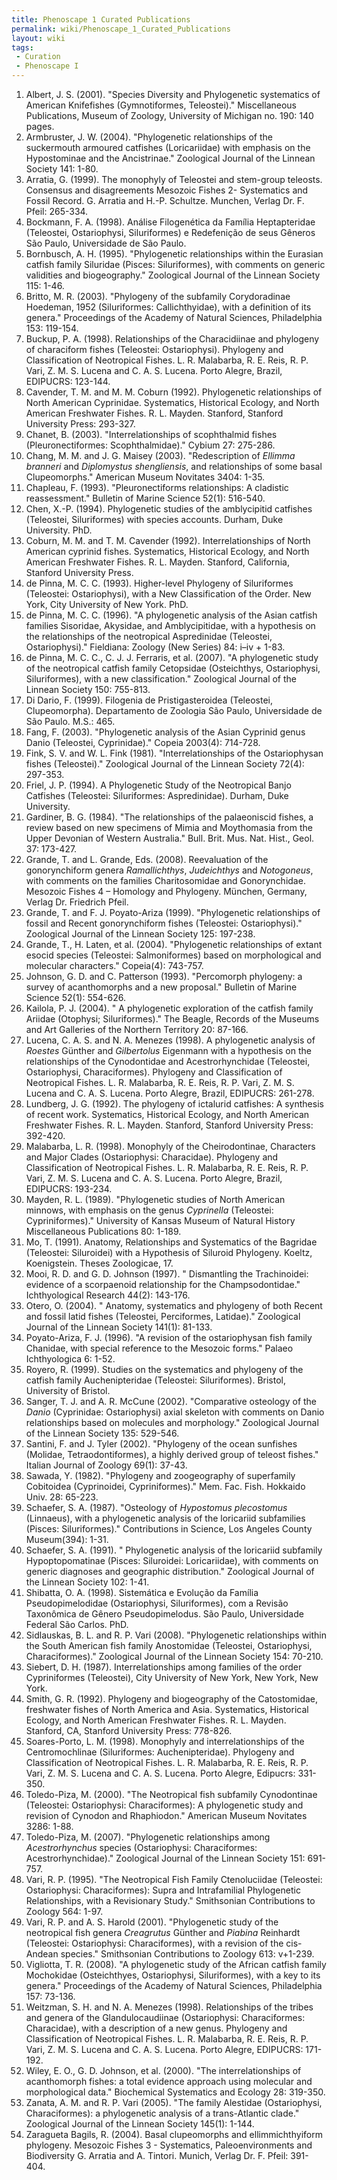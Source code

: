```yaml
---
title: Phenoscape 1 Curated Publications
permalink: wiki/Phenoscape_1_Curated_Publications
layout: wiki
tags:
 - Curation
 - Phenoscape I
---
```


1.  Albert, J. S. (2001). "Species Diversity and Phylogenetic
    systematics of American Knifefishes (Gymnotiformes, Teleostei)."
    Miscellaneous Publications, Museum of Zoology, University of
    Michigan no. 190: 140 pages.
2.  Armbruster, J. W. (2004). "Phylogenetic relationships of the
    suckermouth armoured catfishes (Loricariidae) with emphasis on the
    Hypostominae and the Ancistrinae." Zoological Journal of the Linnean
    Society 141: 1-80.
3.  Arratia, G. (1999). The monophyly of Teleostei and stem-group
    teleosts. Consensus and disagreements Mesozoic Fishes 2- Systematics
    and Fossil Record. G. Arratia and H.-P. Schultze. Munchen, Verlag
    Dr. F. Pfeil: 265-334.
4.  Bockmann, F. A. (1998). Análise Filogenética da Família
    Heptapteridae (Teleostei, Ostariophysi, Siluriformes) e Redefenição
    de seus Gêneros São Paulo, Universidade de São Paulo.
5.  Bornbusch, A. H. (1995). "Phylogenetic relationships within the
    Eurasian catfish family Siluridae (Pisces: Siluriformes), with
    comments on generic validities and biogeography." Zoological Journal
    of the Linnean Society 115: 1-46.
6.  Britto, M. R. (2003). "Phylogeny of the subfamily Corydoradinae
    Hoedeman, 1952 (Siluriformes: Callichthyidae), with a definition of
    its genera." Proceedings of the Academy of Natural Sciences,
    Philadelphia 153: 119-154.
7.  Buckup, P. A. (1998). Relationships of the Characidiinae and
    phylogeny of characiform fishes (Teleostei: Ostariophysi). Phylogeny
    and Classification of Neotropical Fishes. L. R. Malabarba, R. E.
    Reis, R. P. Vari, Z. M. S. Lucena and C. A. S. Lucena. Porto Alegre,
    Brazil, EDIPUCRS: 123-144.
8.  Cavender, T. M. and M. M. Coburn (1992). Phylogenetic relationships
    of North American Cyprinidae. Systematics, Historical Ecology, and
    North American Freshwater Fishes. R. L. Mayden. Stanford, Stanford
    University Press: 293-327.
9.  Chanet, B. (2003). "Interrelationships of scophthalmid fishes
    (Pleuronectiformes: Scophthalmidae)." Cybium 27: 275-286.
10. Chang, M. M. and J. G. Maisey (2003). "Redescription of *Ellimma
    branneri* and *Diplomystus shengliensis*, and relationships of some
    basal Clupeomorphs." American Museum Novitates 3404: 1-35.
11. Chapleau, F. (1993). "Pleuronectiforms relationships: A cladistic
    reassessment." Bulletin of Marine Science 52(1): 516-540.
12. Chen, X.-P. (1994). Phylogenetic studies of the amblycipitid
    catfishes (Teleostei, Siluriformes) with species accounts. Durham,
    Duke University. PhD.
13. Coburn, M. M. and T. M. Cavender (1992). Interrelationships of North
    American cyprinid fishes. Systematics, Historical Ecology, and North
    American Freshwater Fishes. R. L. Mayden. Stanford, California,
    Stanford University Press.
14. de Pinna, M. C. C. (1993). Higher-level Phylogeny of Siluriformes
    (Teleostei: Ostariophysi), with a New Classification of the Order.
    New York, City University of New York. PhD.
15. de Pinna, M. C. C. (1996). "A phylogenetic analysis of the Asian
    catfish families Sisoridae, Akysidae, and Amblycipitidae, with a
    hypothesis on the relationships of the neotropical Aspredinidae
    (Teleostei, Ostariophysi)." Fieldiana: Zoology (New Series) 84:
    i–iv + 1-83.
16. de Pinna, M. C. C., C. J. J. Ferraris, et al. (2007). "A
    phylogenetic study of the neotropical catfish family Cetopsidae
    (Osteichthys, Ostariophysi, Siluriformes), with a new
    classification." Zoological Journal of the Linnean Society 150:
    755-813.
17. Di Dario, F. (1999). Filogenia de Pristigasteroidea (Teleostei,
    Clupeomorpha). Departamento de Zoologia São Paulo, Universidade de
    São Paulo. M.S.: 465.
18. Fang, F. (2003). "Phylogenetic analysis of the Asian Cyprinid genus
    Danio (Teleostei, Cyprinidae)." Copeia 2003(4): 714-728.
19. Fink, S. V. and W. L. Fink (1981). "Interrelationships of the
    Ostariophysan fishes (Teleostei)." Zoological Journal of the Linnean
    Society 72(4): 297-353.
20. Friel, J. P. (1994). A Phylogenetic Study of the Neotropical Banjo
    Catfishes (Teleostei: Siluriformes: Aspredinidae). Durham, Duke
    University.
21. Gardiner, B. G. (1984). "The relationships of the palaeoniscid
    fishes, a review based on new specimens of Mimia and Moythomasia
    from the Upper Devonian of Western Australia." Bull. Brit. Mus. Nat.
    Hist., Geol. 37: 173-427.
22. Grande, T. and L. Grande, Eds. (2008). Reevaluation of the
    gonorynchiform genera *Ramallichthys*, *Judeichthys* and
    *Notogoneus*, with comments on the families Charitosomidae and
    Gonorynchidae. Mesozoic Fishes 4 – Homology and Phylogeny. München,
    Germany, Verlag Dr. Friedrich Pfeil.
23. Grande, T. and F. J. Poyato-Ariza (1999). "Phylogenetic
    relationships of fossil and Recent gonorynchiform fishes (Teleostei:
    Ostariophysi)." Zoological Journal of the Linnean Society 125:
    197-238.
24. Grande, T., H. Laten, et al. (2004). "Phylogenetic relationships of
    extant esocid species (Teleostei: Salmoniformes) based on
    morphological and molecular characters." Copeia(4): 743-757.
25. Johnson, G. D. and C. Patterson (1993). "Percomorph phylogeny: a
    survey of acanthomorphs and a new proposal." Bulletin of Marine
    Science 52(1): 554-626.
26. Kailola, P. J. (2004). " A phylogenetic exploration of the catfish
    family Ariidae (Otophysi; Siluriformes)." The Beagle, Records of the
    Museums and Art Galleries of the Northern Territory 20: 87-166.
27. Lucena, C. A. S. and N. A. Menezes (1998). A phylogenetic analysis
    of *Roestes* Günther and *Gilbertolus* Eigenmann with a hypothesis
    on the relationships of the Cynodontidae and Acestrorhynchidae
    (Teleostei, Ostariophysi, Characiformes). Phylogeny and
    Classification of Neotropical Fishes. L. R. Malabarba, R. E.
    Reis, R. P. Vari, Z. M. S. Lucena and C. A. S. Lucena. Porto Alegre,
    Brazil, EDIPUCRS: 261-278.
28. Lundberg, J. G. (1992). The phylogeny of ictalurid catfishes: A
    synthesis of recent work. Systematics, Historical Ecology, and North
    American Freshwater Fishes. R. L. Mayden. Stanford, Stanford
    University Press: 392-420.
29. Malabarba, L. R. (1998). Monophyly of the Cheirodontinae, Characters
    and Major Clades (Ostariophysi: Characidae). Phylogeny and
    Classification of Neotropical Fishes. L. R. Malabarba, R. E.
    Reis, R. P. Vari, Z. M. S. Lucena and C. A. S. Lucena. Porto Alegre,
    Brazil, EDIPUCRS: 193-234.
30. Mayden, R. L. (1989). "Phylogenetic studies of North American
    minnows, with emphasis on the genus *Cyprinella* (Teleostei:
    Cypriniformes)." University of Kansas Museum of Natural History
    Miscellaneous Publications 80: 1-189.
31. Mo, T. (1991). Anatomy, Relationships and Systematics of the
    Bagridae (Teleostei: Siluroidei) with a Hypothesis of Siluroid
    Phylogeny. Koeltz, Koenigstein. Theses Zoologicae, 17.
32. Mooi, R. D. and G. D. Johnson (1997). " Dismantling the
    Trachinoidei: evidence of a scorpaenoid relationship for the
    Champsodontidae." Ichthyological Research 44(2): 143-176.
33. Otero, O. (2004). " Anatomy, systematics and phylogeny of both
    Recent and fossil latid fishes (Teleostei, Perciformes, Latidae)."
    Zoological Journal of the Linnean Society 141(1): 81-133.
34. Poyato-Ariza, F. J. (1996). "A revision of the ostariophysan fish
    family Chanidae, with special reference to the Mesozoic forms."
    Palaeo Ichthyologica 6: 1-52.
35. Royero, R. (1999). Studies on the systematics and phylogeny of the
    catfish family Auchenipteridae (Teleostei: Siluriformes). Bristol,
    University of Bristol.
36. Sanger, T. J. and A. R. McCune (2002). "Comparative osteology of the
    *Danio* (Cyprinidae: Ostariophysi) axial skeleton with comments on
    Danio relationships based on molecules and morphology." Zoological
    Journal of the Linnean Society 135: 529-546.
37. Santini, F. and J. Tyler (2002). "Phylogeny of the ocean sunfishes
    (Molidae, Tetraodontiformes), a highly derived group of teleost
    fishes." Italian Journal of Zoology 69(1): 37-43.
38. Sawada, Y. (1982). "Phylogeny and zoogeography of superfamily
    Cobitoidea (Cyprinoidei, Cypriniformes)." Mem. Fac. Fish. Hokkaido
    Univ. 28: 65-223.
39. Schaefer, S. A. (1987). "Osteology of *Hypostomus plecostomus*
    (Linnaeus), with a phylogenetic analysis of the loricariid
    subfamilies (Pisces: Siluriformes)." Contributions in Science, Los
    Angeles County Museum(394): 1-31.
40. Schaefer, S. A. (1991). " Phylogenetic analysis of the loricariid
    subfamily Hypoptopomatinae (Pisces: Siluroidei: Loricariidae), with
    comments on generic diagnoses and geographic distribution."
    Zoological Journal of the Linnean Society 102: 1-41.
41. Shibatta, O. A. (1998). Sistemática e Evolução da Família
    Pseudopimelodidae (Ostariophysi, Siluriformes), com a Revisão
    Taxonômica de Gênero Pseudopimelodus. São Paulo, Universidade
    Federal São Carlos. PhD.
42. Sidlauskas, B. L. and R. P. Vari (2008). "Phylogenetic relationships
    within the South American fish family Anostomidae (Teleostei,
    Ostariophysi, Characiformes)." Zoological Journal of the Linnean
    Society 154: 70-210.
43. Siebert, D. H. (1987). Interrelationships among families of the
    order Cypriniformes (Teleostei), City University of New York, New
    York, New York.
44. Smith, G. R. (1992). Phylogeny and biogeography of the Catostomidae,
    freshwater fishes of North America and Asia. Systematics, Historical
    Ecology, and North American Freshwater Fishes. R. L. Mayden.
    Stanford, CA, Stanford University Press: 778-826.
45. Soares-Porto, L. M. (1998). Monophyly and interrelationships of the
    Centromochlinae (Siluriformes: Auchenipteridae). Phylogeny and
    Classification of Neotropical Fishes. L. R. Malabarba, R. E.
    Reis, R. P. Vari, Z. M. S. Lucena and C. A. S. Lucena. Porto Alegre,
    Edipucrs: 331-350.
46. Toledo-Piza, M. (2000). "The Neotropical fish subfamily Cynodontinae
    (Teleostei: Ostariophysi: Characiformes): A phylogenetic study and
    revision of Cynodon and Rhaphiodon." American Museum Novitates 3286:
    1-88.
47. Toledo-Piza, M. (2007). "Phylogenetic relationships among
    *Acestrorhynchus* species (Ostariophysi: Characiformes:
    Acestrorhynchidae)." Zoological Journal of the Linnean Society 151:
    691-757.
48. Vari, R. P. (1995). "The Neotropical Fish Family Ctenoluciidae
    (Teleostei: Ostariophysi: Characiformes): Supra and Intrafamilial
    Phylogenetic Relationships, with a Revisionary Study." Smithsonian
    Contributions to Zoology 564: 1-97.
49. Vari, R. P. and A. S. Harold (2001). "Phylogenetic study of the
    neotropical fish genera *Creagrutus* Günther and *Piabina* Reinhardt
    (Teleostei: Ostariophysi: Characiformes), with a revision of the
    cis-Andean species." Smithsonian Contributions to Zoology 613:
    v+1-239.
50. Vigliotta, T. R. (2008). "A phylogenetic study of the African
    catfish family Mochokidae (Osteichthyes, Ostariophysi,
    Siluriformes), with a key to its genera." Proceedings of the Academy
    of Natural Sciences, Philadelphia 157: 73-136.
51. Weitzman, S. H. and N. A. Menezes (1998). Relationships of the
    tribes and genera of the Glandulocaudiinae (Ostariophysi:
    Characiformes: Characidae), with a description of a new genus.
    Phylogeny and Classification of Neotropical Fishes. L. R.
    Malabarba, R. E. Reis, R. P. Vari, Z. M. S. Lucena and C. A. S.
    Lucena. Porto Alegre, EDIPUCRS: 171-192.
52. Wiley, E. O., G. D. Johnson, et al. (2000). "The interrelationships
    of acanthomorph fishes: a total evidence approach using molecular
    and morphological data." Biochemical Systematics and Ecology 28:
    319-350.
53. Zanata, A. M. and R. P. Vari (2005). "The family Alestidae
    (Ostariophysi, Characiformes): a phylogenetic analysis of a
    trans-Atlantic clade." Zoological Journal of the Linnean Society
    145(1): 1-144.
54. Zaragueta Bagils, R. (2004). Basal clupeomorphs and
    ellimmichthyiform phylogeny. Mesozoic Fishes 3 - Systematics,
    Paleoenvironments and Biodiversity G. Arratia and A. Tintori.
    Munich, Verlag Dr. F. Pfeil: 391-404.
